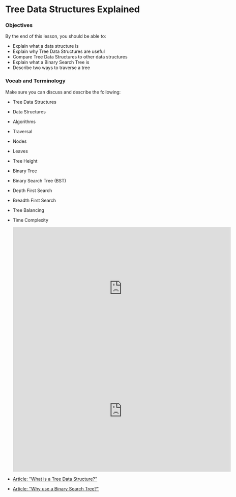 # Tree Data Structures Explained

### Objectives
By the end of this lesson, you should be able to:

- Explain what a data structure is
- Explain why Tree Data Structures are useful
- Compare Tree Data Structures to other data structures
- Explain what a Binary Search Tree is
- Describe two ways to traverse a tree
 
### Vocab and Terminology
Make sure you can discuss and describe the following:

- Tree Data Structures
- Data Structures
- Algorithms
- Traversal
- Nodes
- Leaves
- Tree Height
- Binary Tree
- Binary Search Tree (BST)
- Depth First Search
- Breadth First Search
- Tree Balancing
- Time Complexity

  <iframe width="685" height="385" src="https://www.youtube.com/embed/DuDz6B4cqVc" title="Data Structures: Crash Course Computer Science #14" frameborder="0" allow="accelerometer; autoplay; clipboard-write; encrypted-media; gyroscope; picture-in-picture; web-share" allowfullscreen></iframe>

  <iframe width="685" height="385" src="https://www.youtube.com/embed/5cU1ILGy6dM" title="Binary Search Tree - Beau teaches JavaScript" frameborder="0" allow="accelerometer; autoplay; clipboard-write; encrypted-media; gyroscope; picture-in-picture; web-share" allowfullscreen></iframe>

- [Article: "What is a Tree Data Structure?"](https://afteracademy.com/blog/what-is-a-tree-data-structure)
- [Article: "Why use a Binary Search Tree?"](https://www.nickang.com/2017-12-10-why-use-binary-search-tree/)